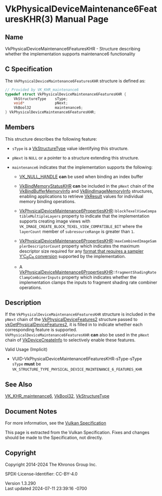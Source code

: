# VkPhysicalDeviceMaintenance6FeaturesKHR(3) Manual Page

## Name

VkPhysicalDeviceMaintenance6FeaturesKHR - Structure describing whether
the implementation supports maintenance6 functionality



## <a href="#_c_specification" class="anchor"></a>C Specification

The `VkPhysicalDeviceMaintenance6FeaturesKHR` structure is defined as:

``` c
// Provided by VK_KHR_maintenance6
typedef struct VkPhysicalDeviceMaintenance6FeaturesKHR {
    VkStructureType    sType;
    void*              pNext;
    VkBool32           maintenance6;
} VkPhysicalDeviceMaintenance6FeaturesKHR;
```

## <a href="#_members" class="anchor"></a>Members

This structure describes the following feature:

- `sType` is a [VkStructureType](https://registry.khronos.org/vulkan/specs/1.3-extensions/man/html/VkStructureType.html) value identifying
  this structure.

- `pNext` is `NULL` or a pointer to a structure extending this
  structure.

- <span id="features-maintenance6"></span> `maintenance6` indicates that
  the implementation supports the following:

  - [VK_NULL_HANDLE](https://registry.khronos.org/vulkan/specs/1.3-extensions/man/html/VK_NULL_HANDLE.html) **can** be used when binding
    an index buffer

  - [VkBindMemoryStatusKHR](https://registry.khronos.org/vulkan/specs/1.3-extensions/man/html/VkBindMemoryStatusKHR.html) **can** be
    included in the `pNext` chain of the
    [VkBindBufferMemoryInfo](https://registry.khronos.org/vulkan/specs/1.3-extensions/man/html/VkBindBufferMemoryInfo.html) and
    [VkBindImageMemoryInfo](https://registry.khronos.org/vulkan/specs/1.3-extensions/man/html/VkBindImageMemoryInfo.html) structures,
    enabling applications to retrieve [VkResult](https://registry.khronos.org/vulkan/specs/1.3-extensions/man/html/VkResult.html) values
    for individual memory binding operations.

  - [VkPhysicalDeviceMaintenance6PropertiesKHR](https://registry.khronos.org/vulkan/specs/1.3-extensions/man/html/VkPhysicalDeviceMaintenance6PropertiesKHR.html)::`blockTexelViewCompatibleMultipleLayers`
    property to indicate that the implementation supports creating image
    views with `VK_IMAGE_CREATE_BLOCK_TEXEL_VIEW_COMPATIBLE_BIT` where
    the `layerCount` member of `subresourceRange` is greater than `1`.

  - [VkPhysicalDeviceMaintenance6PropertiesKHR](https://registry.khronos.org/vulkan/specs/1.3-extensions/man/html/VkPhysicalDeviceMaintenance6PropertiesKHR.html)::`maxCombinedImageSamplerDescriptorCount`
    property which indicates the maximum descriptor size required for
    any <a
    href="https://registry.khronos.org/vulkan/specs/1.3-extensions/html/vkspec.html#formats-requiring-sampler-ycbcr-conversion"
    target="_blank" rel="noopener">format that requires a sampler
    Y′C<sub>B</sub>C<sub>R</sub> conversion</a> supported by the
    implementation.

  - A
    [VkPhysicalDeviceMaintenance6PropertiesKHR](https://registry.khronos.org/vulkan/specs/1.3-extensions/man/html/VkPhysicalDeviceMaintenance6PropertiesKHR.html)::`fragmentShadingRateClampCombinerInputs`
    property which indicates whether the implementation clamps the
    inputs to fragment shading rate combiner operations.

## <a href="#_description" class="anchor"></a>Description

If the `VkPhysicalDeviceMaintenance6FeaturesKHR` structure is included
in the `pNext` chain of the
[VkPhysicalDeviceFeatures2](https://registry.khronos.org/vulkan/specs/1.3-extensions/man/html/VkPhysicalDeviceFeatures2.html) structure
passed to
[vkGetPhysicalDeviceFeatures2](https://registry.khronos.org/vulkan/specs/1.3-extensions/man/html/vkGetPhysicalDeviceFeatures2.html), it is
filled in to indicate whether each corresponding feature is supported.
`VkPhysicalDeviceMaintenance6FeaturesKHR` **can** also be used in the
`pNext` chain of [VkDeviceCreateInfo](https://registry.khronos.org/vulkan/specs/1.3-extensions/man/html/VkDeviceCreateInfo.html) to
selectively enable these features.

Valid Usage (Implicit)

- <a href="#VUID-VkPhysicalDeviceMaintenance6FeaturesKHR-sType-sType"
  id="VUID-VkPhysicalDeviceMaintenance6FeaturesKHR-sType-sType"></a>
  VUID-VkPhysicalDeviceMaintenance6FeaturesKHR-sType-sType  
  `sType` **must** be
  `VK_STRUCTURE_TYPE_PHYSICAL_DEVICE_MAINTENANCE_6_FEATURES_KHR`

## <a href="#_see_also" class="anchor"></a>See Also

[VK_KHR_maintenance6](https://registry.khronos.org/vulkan/specs/1.3-extensions/man/html/VK_KHR_maintenance6.html),
[VkBool32](https://registry.khronos.org/vulkan/specs/1.3-extensions/man/html/VkBool32.html), [VkStructureType](https://registry.khronos.org/vulkan/specs/1.3-extensions/man/html/VkStructureType.html)

## <a href="#_document_notes" class="anchor"></a>Document Notes

For more information, see the <a
href="https://registry.khronos.org/vulkan/specs/1.3-extensions/html/vkspec.html#VkPhysicalDeviceMaintenance6FeaturesKHR"
target="_blank" rel="noopener">Vulkan Specification</a>

This page is extracted from the Vulkan Specification. Fixes and changes
should be made to the Specification, not directly.

## <a href="#_copyright" class="anchor"></a>Copyright

Copyright 2014-2024 The Khronos Group Inc.

SPDX-License-Identifier: CC-BY-4.0

Version 1.3.290  
Last updated 2024-07-11 23:39:16 -0700
